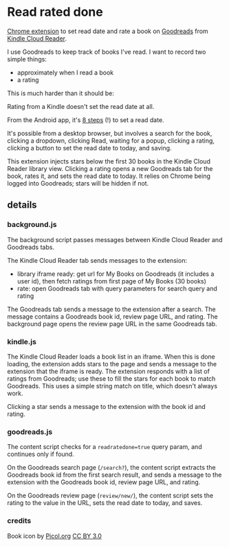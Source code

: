 # Read rated done

[Chrome extension](https://chrome.google.com/webstore/detail/cffdboojhkfgkeicaeckflcbjokpekih) to set read date and rate a book on [Goodreads](https://www.goodreads.com) from [Kindle Cloud Reader](https://read.amazon.com).

I use Goodreads to keep track of books I've read.  I want to record two simple things:
- approximately when I read a book
- a rating

This is much harder than it should be:

Rating from a Kindle doesn't set the read date at all.

From the Android app, it's
[8 steps](https://www.goodreads.com/help/show/288-how-do-i-set-a-book-s-date-read-on-the-android-app) (!)
to set a read date.

It's possible from a desktop browser, but involves a search for the book, clicking a dropdown, clicking Read, waiting for a popup, clicking a rating, clicking a button to set the read date to today, and saving.

This extension injects stars below the first 30 books in the Kindle Cloud Reader library view.  Clicking a rating opens a new Goodreads tab for the book, rates it, and sets the read date to today.  It relies on Chrome being logged into Goodreads; stars will be hidden if not.

## details

### background.js

The background script passes messages between Kindle Cloud Reader and Goodreads tabs.

The Kindle Cloud Reader tab sends messages to the extension:
  - library iframe ready: get url for My Books on Goodreads (it includes a user id), then fetch ratings from first page of My Books (30 books)
  - rate: open Goodreads tab with query parameters for search query and rating

The Goodreads tab sends a message to the extension after a search. The message contains a Goodreads book id, review page URL, and rating. The background page opens the review page URL in the same Goodreads tab.

### kindle.js

The Kindle Cloud Reader loads a book list in an iframe.  When this is done loading, the extension adds stars to the page and sends a message to the extension that the iframe is ready.  The extension responds with a list of ratings from Goodreads; use these to fill the stars for each book to match Goodreads.  This uses a simple string match on title, which doesn't always work.

Clicking a star sends a message to the extension with the book id and rating.

### goodreads.js

The content script checks for a `readratedone=true` query param, and continues only if found.

On the Goodreads search page (`/search?`), the content script extracts the Goodreads book id from the first search result, and sends a message to the extension with the Goodreads book id, review page URL, and rating.

On the Goodreads review page (`review/new/`), the content script sets the rating to the value in the URL, sets the read date to today, and saves.

### credits

Book icon by [Picol.org](http://picol.org/) [CC BY 3.0](http://creativecommons.org/licenses/by/3.0)
